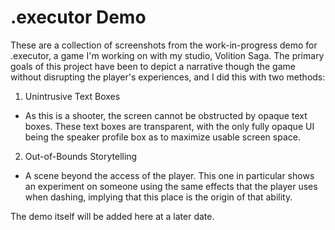 # .executor Demo

These are a collection of screenshots from the work-in-progress demo for .executor, a game I'm working on with my studio, Volition Saga.
The primary goals of this project have been to depict a narrative though the game without disrupting the player's experiences, and I did this with two methods:

1. Unintrusive Text Boxes
  - As this is a shooter, the screen cannot be obstructed by opaque text boxes. These text boxes are transparent, with the only fully opaque UI being the speaker profile box as to maximize usable screen space.
2. Out-of-Bounds Storytelling
  - A scene beyond the access of the player. This one in particular shows an experiment on someone using the same effects that the player uses when dashing, implying that this place is the origin of that ability.

The demo itself will be added here at a later date.
